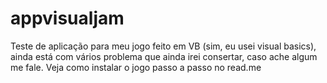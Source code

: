 # appvisualjam
Teste de aplicação para meu jogo feito em VB (sim, eu usei visual basics), ainda está com vários problema que ainda irei consertar, caso ache algum me fale. Veja como instalar o jogo passo a passo no read.me
